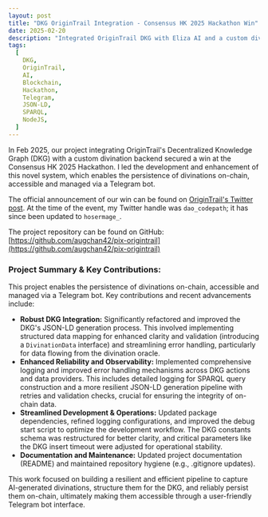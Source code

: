 ```yaml
---
layout: post
title: "DKG OriginTrail Integration - Consensus HK 2025 Hackathon Win"
date: 2025-02-20
description: "Integrated OriginTrail DKG with Eliza AI and a custom divination backend, enabling on-chain persistence of divinations via a Telegram bot."
tags:
  [
    DKG,
    OriginTrail,
    AI,
    Blockchain,
    Hackathon,
    Telegram,
    JSON-LD,
    SPARQL,
    NodeJS,
  ]
---
```


In Feb 2025, our project integrating OriginTrail's Decentralized Knowledge Graph (DKG) with a custom divination backend secured a win at the Consensus HK 2025 Hackathon. I led the development and enhancement of this novel system, which enables the persistence of divinations on-chain, accessible and managed via a Telegram bot.

The official announcement of our win can be found on [OriginTrail's Twitter post](https://x.com/origin_trail/status/1892543087479505352). At the time of the event, my Twitter handle was `dao_codepath`; it has since been updated to `hosermage_`.

The project repository can be found on GitHub: [https://github.com/augchan42/pix-origintrail](https://github.com/augchan42/pix-origintrail)

### Project Summary & Key Contributions:

This project enables the persistence of divinations on-chain, accessible and managed via a Telegram bot. Key contributions and recent advancements include:

- **Robust DKG Integration:** Significantly refactored and improved the DKG's JSON-LD generation process. This involved implementing structured data mapping for enhanced clarity and validation (introducing a `DivinationData` interface) and streamlining error handling, particularly for data flowing from the divination oracle.
- **Enhanced Reliability and Observability:** Implemented comprehensive logging and improved error handling mechanisms across DKG actions and data providers. This includes detailed logging for SPARQL query construction and a more resilient JSON-LD generation pipeline with retries and validation checks, crucial for ensuring the integrity of on-chain data.
- **Streamlined Development & Operations:** Updated package dependencies, refined logging configurations, and improved the debug start script to optimize the development workflow. The DKG constants schema was restructured for better clarity, and critical parameters like the DKG insert timeout were adjusted for operational stability.
- **Documentation and Maintenance:** Updated project documentation (README) and maintained repository hygiene (e.g., .gitignore updates).

This work focused on building a resilient and efficient pipeline to capture AI-generated divinations, structure them for the DKG, and reliably persist them on-chain, ultimately making them accessible through a user-friendly Telegram bot interface.
